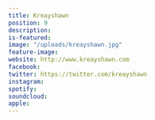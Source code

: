 ```yaml
---
title: Kreayshawn
position: 9
description: 
is-featured: 
image: "/uploads/kreayshawn.jpg"
feature-image: 
website: http://www.kreayshawn.com
facebook: 
twitter: https://twitter.com/kreayshawn
instagram: 
spotify: 
soundcloud: 
apple: 
---
```


